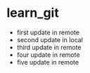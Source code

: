 # learn_git

- first update in remote
- second update in local
- third update in remote
- four update in remote
- five update in remote
